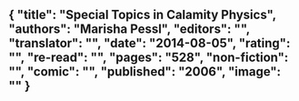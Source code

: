 {
 "title": "Special Topics in Calamity Physics",
 "authors": "Marisha Pessl",
 "editors": "",
 "translator": "",
 "date": "2014-08-05",
 "rating": "",
 "re-read": "",
 "pages": "528",
 "non-fiction": "",
 "comic": "",
 "published": "2006",
 "image": ""
}
---

